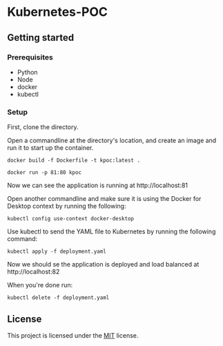 # Kubernetes-POC

## Getting started

### Prerequisites

- Python
- Node
- docker
- kubectl

### Setup

First, clone the directory.

Open a commandline at the directory's location, and create an image and run it to start up the container.

```commandline
docker build -f Dockerfile -t kpoc:latest .
```
```commandline
docker run -p 81:80 kpoc
```

Now we can see the application is running at http://localhost:81

Open another commandline and make sure it is using the Docker for Desktop context by running the following:

```commandline
kubectl config use-context docker-desktop
```

Use kubectl to send the YAML file to Kubernetes by running the following command:

```commandline
kubectl apply -f deployment.yaml
```

Now we should se the application is deployed and load balanced at http://localhost:82

When you're done run:

```commandline
kubectl delete -f deployment.yaml
```

## License

This project is licensed under the [MIT](https://opensource.org/licenses/MIT) license.
